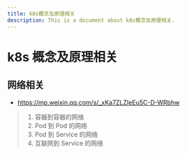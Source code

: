 ```yaml
---
title: k8s概念及原理相关
description: This is a document about k8s概念及原理相关.
---
```


# k8s 概念及原理相关

## 网络相关

- https://mp.weixin.qq.com/s/_xKa7ZLZIeEu5C-D-WRbhw

>1. 容器到容器的网络
>2. Pod 到 Pod 的网络
>3. Pod 到 Service 的网络
>4. 互联网到 Service 的网络

